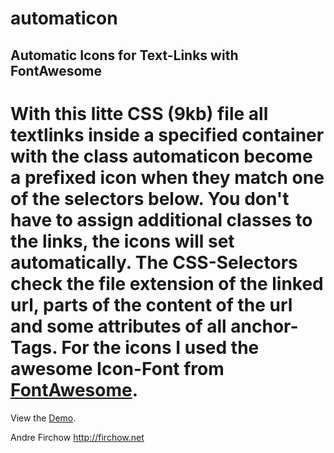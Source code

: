 automaticon
===========
## Automatic Icons for Text-Links with FontAwesome

With this litte CSS (9kb) file all textlinks inside a specified container with the class automaticon become a prefixed icon when they match one of the selectors below. You don't have to assign additional classes to the links, the icons will set automatically. The CSS-Selectors check the file extension of the linked url, parts of the content of the url and some attributes of all anchor-Tags. For the icons I used the awesome Icon-Font from [FontAwesome](http://fontawesome.io/).
======
View the [Demo](http://css.firchow.net/automaticons).


Andre Firchow
http://firchow.net



